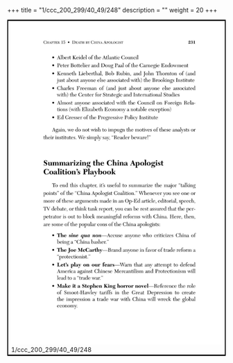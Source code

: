 +++
title = "1/ccc_200_299/40_49/248"
description = ""
weight = 20
+++

<table style="border:2px solid black;max-width:800px;max-height:800px;" 
><tr><td><img class="center-fit-jpg"
src="/jpg_/out_jpg_dbc_248.jpg"  >1/ccc_200_299/40_49/248</img></td></tr></table>